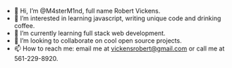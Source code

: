 - 👋 Hi, I’m @M4sterM1nd, full name Robert Vickens.
- 👀 I’m interested in learning javascript, writing unique code and drinking coffee.
- 🌱 I’m currently learning full stack web development.
- 💞️ I’m looking to collaborate on cool open source projects.
- 📫 How to reach me: email me at vickensrobert@gmail.com or call me at 561-229-8920.

<!---
M4sterM1nd/M4sterM1nd is a ✨ special ✨ repository because its `README.md` (this file) appears on your GitHub profile.
You can click the Preview link to take a look at your changes.
--->
